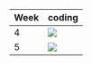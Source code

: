 | Week | coding |
| --- | --- |
| 4 |  ![](https://github.com/kmaooad/coding-19w04-DashaTyshch/workflows/Grading/badge.svg) |
| 5 |  ![](https://github.com/kmaooad/coding-19W05-DashaTyshch/workflows/Grading/badge.svg) |
